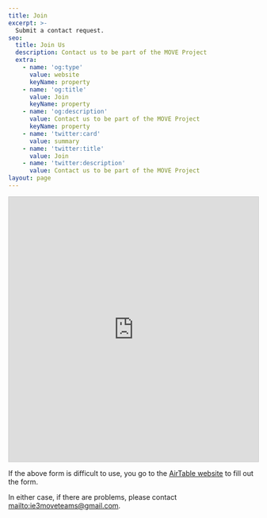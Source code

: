 ```yaml
---
title: Join
excerpt: >-
  Submit a contact request.
seo:
  title: Join Us
  description: Contact us to be part of the MOVE Project
  extra:
    - name: 'og:type'
      value: website
      keyName: property
    - name: 'og:title'
      value: Join
      keyName: property
    - name: 'og:description'
      value: Contact us to be part of the MOVE Project
      keyName: property
    - name: 'twitter:card'
      value: summary
    - name: 'twitter:title'
      value: Join
    - name: 'twitter:description'
      value: Contact us to be part of the MOVE Project
layout: page
---
```


<iframe class="airtable-embed" src="https://airtable.com/embed/shrDfernYxzkQrtO4?backgroundColor=red" frameborder="0" onmousewheel="" width="100%" height="533" style="background: transparent; border: 1px solid #ccc;"></iframe>

If the above form is difficult to use, you go to the [AirTable website](https://airtable.com/shrDfernYxzkQrtO4) to fill out the form.

In either case, if there are problems, please contact <mailto:ie3moveteams@gmail.com>.
